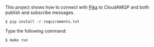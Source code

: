 This project shows how to connect with [Pika](https://github.com/pika/pika) to CloudAMQP and both publish and subscribe messages.

    $ pip install -r requirements.txt
    
Type the following command:
    
    $ make run
